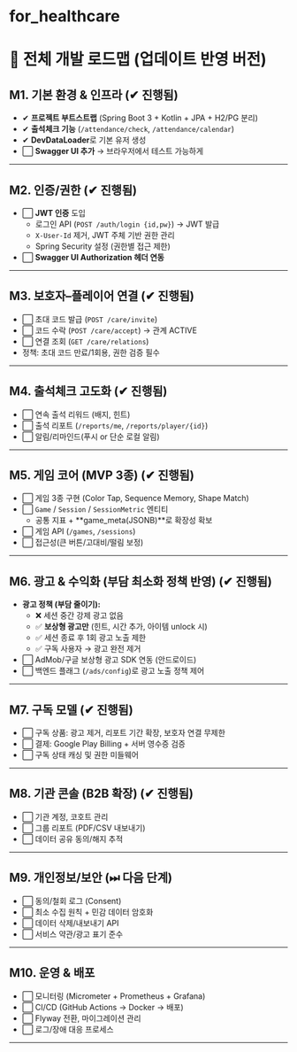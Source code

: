 ﻿# for_healthcare

 # 📌 전체 개발 로드맵 (업데이트 반영 버전)

## M1. 기본 환경 & 인프라 (✔ 진행됨)

- ✔ **프로젝트 부트스트랩** (Spring Boot 3 + Kotlin + JPA + H2/PG 분리)
- ✔ **출석체크 기능** (`/attendance/check`, `/attendance/calendar`)
- ✔ **DevDataLoader**로 기본 유저 생성
- ⬜ **Swagger UI 추가** → 브라우저에서 테스트 가능하게

---

## M2. 인증/권한 (✔ 진행됨)

- ⬜ **JWT 인증** 도입
    - 로그인 API (`POST /auth/login {id,pw}`) → JWT 발급
    - `X-User-Id` 제거, JWT 주체 기반 권한 관리
    - Spring Security 설정 (권한별 접근 제한)
- ⬜ **Swagger UI Authorization 헤더 연동**

---

## M3. 보호자–플레이어 연결 (✔ 진행됨)

- ⬜ 초대 코드 발급 (`POST /care/invite`)
- ⬜ 코드 수락 (`POST /care/accept`) → 관계 ACTIVE
- ⬜ 연결 조회 (`GET /care/relations`)
- 정책: 초대 코드 만료/1회용, 권한 검증 필수

---

## M4. 출석체크 고도화 (✔ 진행됨)

- ⬜ 연속 출석 리워드 (배지, 힌트)
- ⬜ 출석 리포트 (`/reports/me`, `/reports/player/{id}`)
- ⬜ 알림/리마인드(푸시 or 단순 로컬 알림)

---

## M5. 게임 코어 (MVP 3종) (✔ 진행됨)

- ⬜ 게임 3종 구현 (Color Tap, Sequence Memory, Shape Match)
- ⬜ `Game` / `Session` / `SessionMetric` 엔티티
    - 공통 지표 + **game_meta(JSONB)**로 확장성 확보
- ⬜ 게임 API (`/games`, `/sessions`)
- ⬜ 접근성(큰 버튼/고대비/떨림 보정)

---

## M6. 광고 & 수익화 (부담 최소화 정책 반영) (✔ 진행됨)

- **광고 정책 (부담 줄이기):**
    - ❌ 세션 중간 강제 광고 없음
    - ✅ **보상형 광고만** (힌트, 시간 추가, 아이템 unlock 시)
    - ✅ 세션 종료 후 1회 광고 노출 제한
    - ✅ 구독 사용자 → 광고 완전 제거
- ⬜ AdMob/구글 보상형 광고 SDK 연동 (안드로이드)
- ⬜ 백엔드 플래그 (`/ads/config`)로 광고 노출 정책 제어

---

## M7. 구독 모델 (✔ 진행됨)

- ⬜ 구독 상품: 광고 제거, 리포트 기간 확장, 보호자 연결 무제한
- ⬜ 결제: Google Play Billing + 서버 영수증 검증
- ⬜ 구독 상태 캐싱 및 권한 미들웨어

---

## M8. 기관 콘솔 (B2B 확장)  (✔ 진행됨)

- ⬜ 기관 계정, 코호트 관리
- ⬜ 그룹 리포트 (PDF/CSV 내보내기)
- ⬜ 데이터 공유 동의/해지 추적

---

## M9. 개인정보/보안 (⏭ 다음 단계)

- ⬜ 동의/철회 로그 (Consent)
- ⬜ 최소 수집 원칙 + 민감 데이터 암호화
- ⬜ 데이터 삭제/내보내기 API
- ⬜ 서비스 약관/광고 표기 준수

---

## M10. 운영 & 배포

- ⬜ 모니터링 (Micrometer + Prometheus + Grafana)
- ⬜ CI/CD (GitHub Actions → Docker → 배포)
- ⬜ Flyway 전환, 마이그레이션 관리
- ⬜ 로그/장애 대응 프로세스

---

